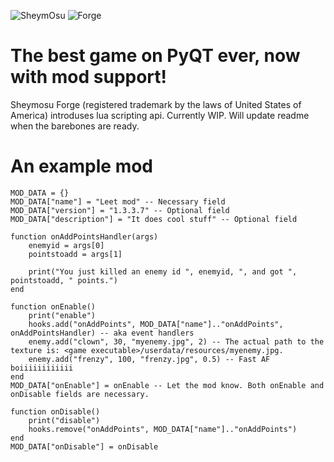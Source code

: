 ![SheymOsu](https://img.shields.io/badge/SheymOsu-Pre--Beta%200.5.1-orange) ![Forge](https://img.shields.io/badge/Forge-0.0.1-red)

# The best game on PyQT ever, now with mod support!
Sheymosu Forge (registered trademark by the laws of United States of America) introduses lua scripting api. Currently WIP.
Will update readme when the barebones are ready.

# An example mod

```
MOD_DATA = {}
MOD_DATA["name"] = "Leet mod" -- Necessary field
MOD_DATA["version"] = "1.3.3.7" -- Optional field
MOD_DATA["description"] = "It does cool stuff" -- Optional field

function onAddPointsHandler(args)
    enemyid = args[0]
    pointstoadd = args[1]

    print("You just killed an enemy id ", enemyid, ", and got ", pointstoadd, " points.")
end

function onEnable()
    print("enable")
    hooks.add("onAddPoints", MOD_DATA["name"].."onAddPoints", onAddPointsHandler) -- aka event handlers
    enemy.add("clown", 30, "myenemy.jpg", 2) -- The actual path to the texture is: <game executable>/userdata/resources/myenemy.jpg.
    enemy.add("frenzy", 100, "frenzy.jpg", 0.5) -- Fast AF boiiiiiiiiiiii
end
MOD_DATA["onEnable"] = onEnable -- Let the mod know. Both onEnable and onDisable fields are necessary.

function onDisable()
    print("disable")
    hooks.remove("onAddPoints", MOD_DATA["name"].."onAddPoints")
end
MOD_DATA["onDisable"] = onDisable
```

